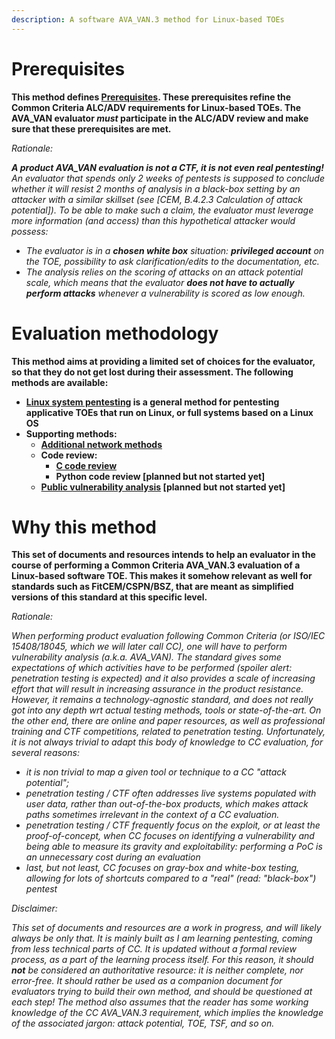 ```yaml
---
description: A software AVA_VAN.3 method for Linux-based TOEs
---
```

# Prerequisites

**This method defines [Prerequisites](Linux_pentest/0_Prerequisites.md). These prerequisites refine the Common Criteria ALC/ADV requirements for Linux-based TOEs. The AVA_VAN evaluator *must* participate in the ALC/ADV review and make sure that these prerequisites are met.**

_Rationale:_

_**A product AVA_VAN evaluation is not a CTF, it is not even real pentesting!** An evaluator that spends only 2 weeks of pentests is supposed to conclude whether it will resist 2 months of analysis in a black-box setting by an attacker with a similar skillset (see \[CEM, B.4.2.3 Calculation of attack potential]). To be able to make such a claim, the evaluator _must_ leverage more information (and access) than this hypothetical  attacker would possess:_
 - _The evaluator is in a **chosen white box** situation: **privileged account** on the TOE, possibility to ask clarification/edits to the documentation, etc._
 - _The analysis relies on the scoring of attacks on an attack potential scale, which means that the evaluator **does not have to actually perform attacks** whenever a vulnerability is scored as low enough._


# Evaluation methodology

**This method aims at providing a limited set of choices for the evaluator, so that they do not get lost during their assessment. The following methods are available:**

 - **[Linux system pentesting](Linux_pentest/1_Linux_system_pentesting.md) is a general method for pentesting applicative TOEs that run on Linux, or full systems based on a Linux OS**
 - **Supporting methods:**
   - **[Additional network methods](Linux_pentest/2_Additional_network_methods.md)**
   - **Code review:**
     - **[C code review](Linux_pentest/Code_review/C_code_review_VAN3.md)**
     - **Python code review \[planned but not started yet]**
   - **[Public vulnerability analysis](_1_Public_vulnerability_analysis/Public_vulnerability_analysis_101.md) \[planned but not started yet]**

# Why this method

**This set of documents and resources intends to help an evaluator in the course of performing a Common Criteria AVA_VAN.3 evaluation of a Linux-based software TOE. This makes it somehow relevant as well for standards such as FitCEM/CSPN/BSZ, that are meant as simplified versions of this standard at this specific level.**


_Rationale:_

_When performing product evaluation following Common Criteria (or ISO/IEC 15408/18045, which we will later call CC), one will have to perform vulnerability analysis (a.k.a. AVA_VAN). The standard gives some expectations of which activities have to be performed (spoiler alert: _penetration testing_ is expected) and it also provides a scale of increasing effort that will result in increasing assurance in the product resistance. However, it remains a technology-agnostic standard, and does not really got into any depth wrt actual testing methods, tools or state-of-the-art. On the other end, there are online and paper resources, as well as professional training and CTF competitions, related to penetration testing. Unfortunately, it is not always trivial to adapt this body of knowledge to CC evaluation, for several reasons:_

 - _it is non trivial to map a given tool or technique to a CC "attack potential";_
 - _penetration testing / CTF often addresses live systems populated with user data, rather than out-of-the-box products, which makes attack paths sometimes irrelevant in the context of a CC evaluation._
 - _penetration testing / CTF frequently focus on the exploit, or at least the proof-of-concept, when CC focuses on identifying a vulnerability and being able to measure its gravity and exploitability: performing a PoC is an unnecessary cost during an evaluation_
 - _last, but not least, CC focuses on gray-box and white-box testing, allowing for lots of shortcuts compared to a "real" (read: "black-box") pentest_


_Disclaimer:_

_This set of documents and resources are a work in progress, and will likely always be only that. It is mainly built as I am learning pentesting, coming from less technical parts of CC. It is updated without a formal review process, as a part of the learning process itself. For this reason, it should **not** be considered an authoritative resource: it is neither complete, nor error-free. It should rather be used as a companion document for evaluators trying to build their own method, and should be questioned at each step! The method also assumes that the reader has some working knowledge of the CC AVA_VAN.3 requirement, which implies the knowledge of the associated jargon: attack potential, TOE, TSF, and so on._
